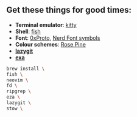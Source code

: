 ## Get these things for good times:
- **Terminal emulator**: [kitty](https://sw.kovidgoyal.net/kitty/)
- **Shell**: [fish](https://fishshell.com/)
- **Font**: [0xProto](https://github.com/0xType/0xProto), [Nerd Font symbols](https://www.nerdfonts.com/font-downloads)
- **Colour schemes**: [Rose Pine](https://rosepinetheme.com/)
- [**lazygit**](https://github.com/jesseduffield/lazygit)
- [**exa**](https://github.com/ogham/exa)

```sh
brew install \
fish \
neovim \
fd \
ripgrep \
eza \
lazygit \
stow \
```
